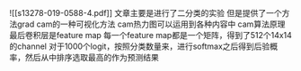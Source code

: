 ![[s13278-019-0588-4.pdf]]
文章主要是进行了二分类的实验
但是提供了一个方法grad cam的一种可视化方法
cam热力图可以运用到各种内容中
cam算法原理
最后卷积层是feature map 每一个feature map都是一个矩阵，得到了512个14x14的channel
对于1000个logit，按照分类数量来，进行softmax之后得到后验概率，然后从中排序选取最高的作为预测结果

